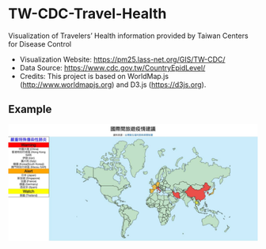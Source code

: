 # TW-CDC-Travel-Health
Visualization of Travelers’ Health information provided by Taiwan Centers for Disease Control

- Visualization Website: https://pm25.lass-net.org/GIS/TW-CDC/
- Data Source: https://www.cdc.gov.tw/CountryEpidLevel/
- Credits: This project is based on WorldMap.js (http://www.worldmapjs.org) and D3.js (https://d3js.org).

## Example
<img src="https://raw.githubusercontent.com/cclljj/TW-CDC-Travel-Health/master/example/20200307-TW-CDC.jpg" alt="TW-CDC example">
